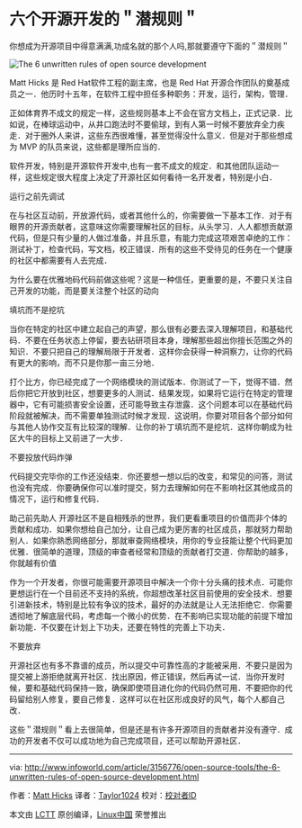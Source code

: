 六个开源开发的＂潜规则＂
============================================================

你想成为开源项目中得意满满,功成名就的那个人吗,那就要遵守下面的＂潜规则＂

![The 6 unwritten rules of open source development](http://images.techhive.com/images/article/2016/12/09_opensource-100698477-large.jpg) 


Matt Hicks 是 Red Hat软件工程的副主席，也是 Red Hat 开源合作团队的奠基成员之一．他历时十五年，在软件工程中担任多种职务：开发，运行，架构，管理．

正如体育界不成文的规定一样，这些规则基本上不会在官方文档上，正式记录．比如说，在棒球运动中，从井口跑法时不要偷球，到有人第一时候不要放弃全力疾走．对于圈外人来讲，这些东西很难懂，甚至觉得没什么意义．但是对于那些想成为 MVP 的队员来说，这些都是理所应当的．

软件开发，特别是开源软件开发中,也有一套不成文的规定．和其他团队运动一样，这些规定很大程度上决定了开源社区如何看待一名开发者，特别是小白．

运行之前先调试

在与社区互动前，开放源代码，或者其他什么的，你需要做一下基本工作．对于有眼界的开源贡献者，这意味这你需要理解社区的目标，从头学习．人人都想贡献源代码，但是只有少量的人做过准备，并且乐意，有能力完成这项艰苦卓绝的工作：测试补丁，检查代码，写文档，校正错误．所有的这些不受待见的任务在一个健康的社区中都需要有人去完成．

为什么要在优雅地码代码前做这些呢？这是一种信任，更重要的是，不要只关注自己开发的功能，而是要关注整个社区的动向

填坑而不是挖坑

当你在特定的社区中建立起自己的声望，那么很有必要去深入理解项目，和基础代码．不要在任务状态上停留，要去钻研项目本身，理解那些超出你擅长范围之外的知识．不要只把自己的理解局限于开发者．这样你会获得一种洞察力，让你的代码有更大的影响，而不只是你那一亩三分地．

打个比方，你已经完成了一个网络模块的测试版本．你测试了一下，觉得不错．然后你把它开放到社区，想要更多的人测试．结果发现，如果将它运行在特定的管理器中，它有可能损害安全设置，还可能导致主存泄露．这个问题本可以在基础代码阶段就被解决，而不需要单独测试时候才发现．这说明，你要对项目各个部分如何与其他人协作交互有比较深的理解．让你的补丁填坑而不是挖坑．这样你朝成为社区大牛的目标上又前进了一大步．

不要投放代码炸弹

代码提交完毕你的工作还没结束．你还要想一想以后的改变，和常见的问答，测试也没有完成．你要确保你可以准时提交，努力去理解如何在不影响社区其他成员的情况下，运行和修复代码．

助己前先助人
开源社区不是自相残杀的世界，我们更看重项目的价值而非个体的贡献和成功．如果你想给自己加分，让自己成为更厉害的社区成员，那就努力帮助别人．如果你熟悉网络部分，那就审查网络模块，用你的专业技能让整个代码更加优雅．很简单的道理，顶级的审查者经常和顶级的贡献者打交道．你帮助的越多，你就越有价值

作为一个开发者，你很可能需要开源项目中解决一个你十分头痛的技术点．可能你更想运行在一个目前还不支持的系统，你超想改革社区目前使用的安全技术．想要引进新技术，特别是比较有争议的技术，最好的办法就是让人无法拒绝它．你需要透彻地了解底层代码，考虑每一个微小的优势．在不影响已实现功能的前提下增加新功能．不仅要在计划上下功夫，还要在特性的完善上下功夫．

不要放弃

开源社区也有多不靠谱的成员，所以提交中可靠性高的才能被采用．不要只是因为提交被上游拒绝就离开社区．找出原因，修正错误，然后再试一试．当你开发时候，要和基础代码保持一致，确保即使项目进化你的代码仍然可用．不要把你的代码留给别人修复，要自己修复．这样可以在社区形成良好的风气，每个人都自己改．

这些＂潜规则＂看上去很简单，但是还是有许多开源项目的贡献者并没有遵守．成功的开发者不仅可以成功地为自己完成项目，还可以帮助开源社区．

--------------------------------------------------------------------------------

via: http://www.infoworld.com/article/3156776/open-source-tools/the-6-unwritten-rules-of-open-source-development.html

作者：[Matt Hicks][a]
译者：[Taylor1024](https://github.com/Taylor1024)
校对：[校对者ID](https://github.com/校对者ID)

本文由 [LCTT](https://github.com/LCTT/TranslateProject) 原创编译，[Linux中国](https://linux.cn/) 荣誉推出

[a]:http://www.infoworld.com/blog/new-tech-forum/
[1]:https://twitter.com/intent/tweet?url=http%3A%2F%2Fwww.infoworld.com%2Farticle%2F3156776%2Fopen-source-tools%2Fthe-6-unwritten-rules-of-open-source-development.html&via=infoworld&text=The+6+unwritten+rules+of+open+source+development
[2]:https://www.facebook.com/sharer/sharer.php?u=http%3A%2F%2Fwww.infoworld.com%2Farticle%2F3156776%2Fopen-source-tools%2Fthe-6-unwritten-rules-of-open-source-development.html
[3]:http://www.linkedin.com/shareArticle?url=http%3A%2F%2Fwww.infoworld.com%2Farticle%2F3156776%2Fopen-source-tools%2Fthe-6-unwritten-rules-of-open-source-development.html&title=The+6+unwritten+rules+of+open+source+development
[4]:https://plus.google.com/share?url=http%3A%2F%2Fwww.infoworld.com%2Farticle%2F3156776%2Fopen-source-tools%2Fthe-6-unwritten-rules-of-open-source-development.html
[5]:http://reddit.com/submit?url=http%3A%2F%2Fwww.infoworld.com%2Farticle%2F3156776%2Fopen-source-tools%2Fthe-6-unwritten-rules-of-open-source-development.html&title=The+6+unwritten+rules+of+open+source+development
[6]:http://www.stumbleupon.com/submit?url=http%3A%2F%2Fwww.infoworld.com%2Farticle%2F3156776%2Fopen-source-tools%2Fthe-6-unwritten-rules-of-open-source-development.html
[7]:http://www.infoworld.com/article/3156776/open-source-tools/the-6-unwritten-rules-of-open-source-development.html#email
[8]:http://www.infoworld.com/article/3152565/linux/5-rock-solid-linux-distros-for-developers.html#tk.ifw-infsb
[9]:http://www.infoworld.com/newsletters/signup.html#tk.ifw-infsb
